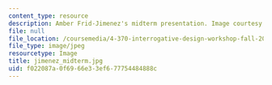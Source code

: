```yaml
---
content_type: resource
description: Amber Frid-Jimenez's midterm presentation. Image courtesy of Amber Frid-Jimenez.
file: null
file_location: /coursemedia/4-370-interrogative-design-workshop-fall-2005/f022087a0f6966e33ef677754484888c_jimenez_midterm.jpg
file_type: image/jpeg
resourcetype: Image
title: jimenez_midterm.jpg
uid: f022087a-0f69-66e3-3ef6-77754484888c
---
```

